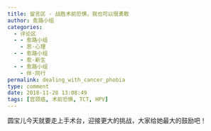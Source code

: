 ```yaml
---
title: 留言区 - 战胜术前恐惧，我也可以很勇敢
author: 愈路小组
categories:
  - 评论区
  - - 愈路小组
    - 思·心理
  - - 愈路小组
    - 愈·新生
  - - 愈路小组
    - 伴·同行
permalink: dealing_with_cancer_phobia 
type: comment
date: 2018-11-28 13:08:49
tags: [宫颈癌, 术前恐惧, TCT, HPV]
---
```


圆宝儿今天就要走上手术台，迎接更大的挑战，大家给她最大的鼓励吧！